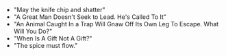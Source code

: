 - "May the knife chip and shatter"
- "A Great Man Doesn't Seek to Lead. He's Called To It"
- "An Animal Caught In a Trap Will Gnaw Off Its Own Leg To Escape. What Will You Do?"
- "When Is A Gift Not A Gift?"
- "The spice must flow."

